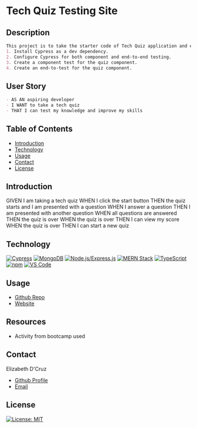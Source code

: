 # Tech Quiz Testing Site

## Description
```md
This project is to take the starter code of Tech Quiz application and enhance it by adding Cypress for both component and end-to-end tests. The app was built using the MERN stack with a React front end, MongoDB database, and Node.js/Express.js server and API. The following tasks must be completed for this project:
1. Install Cypress as a dev dependency.
2. Configure Cypress for both component and end-to-end testing. 
3. Create a component test for the quiz component.
4. Create an end-to-test for the quiz component.
```

## User Story
```md
- AS AN aspiring developer
- I WANT to take a tech quiz
- THAT I can test my knowledge and improve my skills
```


## Table of Contents

- [Introduction](#introduction)
- [Technology](#technology)
- [Usage](#usage)
- [Contact](#credits)
- [License](#license)

## Introduction
GIVEN I am taking a tech quiz
WHEN I click the start button
THEN the quiz starts and I am presented with a question
WHEN I answer a question
THEN I am presented with another question
WHEN all questions are answered
THEN the quiz is over
WHEN the quiz is over
THEN I can view my score
WHEN the quiz is over
THEN I can start a new quiz

## Technology
[![Cypress](https://img.shields.io/badge/Framework-Cypress-00ff00?style=plastic&logo=cypress&logoWidth=10)](https://www.cypress.io/)
[![MongoDB](https://img.shields.io/badge/Database-MongoDB-blue?style=plastic&logo=mongodb&logoWidth=10)](https://www.mongodb.com/)
[![Node.js/Express.js](https://img.shields.io/badge/Framework-Node.js/Express.js-purple?style=plastic&logo=node.js&logoWidth=10)](https://nodejs.org/)
[![MERN Stack](https://img.shields.io/badge/Stack-MERN-00ff00?style=plastic&logo=mongodb&logoWidth=10)](https://www.mongodb.com/mern-stack)
[![TypeScript](https://img.shields.io/badge/Language-TypeScript-darkblue?style=plastic&logo=TypeScript&logoWidth=10)](https://www.typescriptlang.org/)
[![npm](https://img.shields.io/badge/Tools-npm-pink?style=plastic&logo=npm&logoWidth=10)](https://www.npmjs.com/)
[![VS Code](https://img.shields.io/badge/IDE-VSCode-ff0000?style=plastic&logo=VisualStudioCode&logoWidth=10)](https://code.visualstudio.com/docs)

## Usage
- [Github Repo](https://github.com/dcruzel/TechQuizTestingSite)
- [Website]()

## Resources

- Activity from bootcamp used 


## Contact

Elizabeth D'Cruz
- [Github Profile](https://github.com/dcruzel)
- [Email](Liz.c.dcruz@gmail.com)

## License

[![License: MIT](https://img.shields.io/badge/License-MIT-yellow.svg)](https://opensource.org/licenses/MIT)

